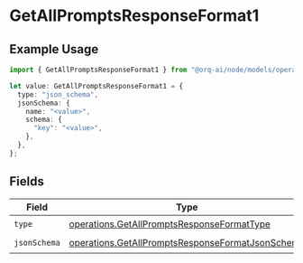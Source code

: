 # GetAllPromptsResponseFormat1

## Example Usage

```typescript
import { GetAllPromptsResponseFormat1 } from "@orq-ai/node/models/operations";

let value: GetAllPromptsResponseFormat1 = {
  type: "json_schema",
  jsonSchema: {
    name: "<value>",
    schema: {
      "key": "<value>",
    },
  },
};
```

## Fields

| Field                                                                                                                | Type                                                                                                                 | Required                                                                                                             | Description                                                                                                          |
| -------------------------------------------------------------------------------------------------------------------- | -------------------------------------------------------------------------------------------------------------------- | -------------------------------------------------------------------------------------------------------------------- | -------------------------------------------------------------------------------------------------------------------- |
| `type`                                                                                                               | [operations.GetAllPromptsResponseFormatType](../../models/operations/getallpromptsresponseformattype.md)             | :heavy_check_mark:                                                                                                   | N/A                                                                                                                  |
| `jsonSchema`                                                                                                         | [operations.GetAllPromptsResponseFormatJsonSchema](../../models/operations/getallpromptsresponseformatjsonschema.md) | :heavy_check_mark:                                                                                                   | N/A                                                                                                                  |